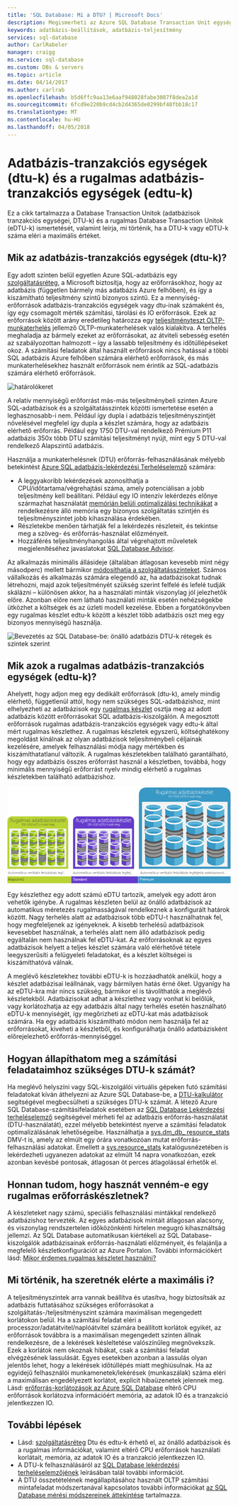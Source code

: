 ```yaml
---
title: 'SQL Database: Mi a DTU? | Microsoft Docs'
description: Megismerheti az Azure SQL Database Transaction Unit egységek fogalmát.
keywords: adatbázis-beállítások, adatbázis-teljesítmény
services: sql-database
author: CarlRabeler
manager: craigg
ms.service: sql-database
ms.custom: DBs & servers
ms.topic: article
ms.date: 04/14/2017
ms.author: carlrab
ms.openlocfilehash: b5d6ffc9aa13e6aaf948028fabe3087f8dea2a1d
ms.sourcegitcommit: 6fcd9e220b9cd4cb2d4365de0299bf48fbb18c17
ms.translationtype: MT
ms.contentlocale: hu-HU
ms.lasthandoff: 04/05/2018
---
```

# <a name="database-transaction-units-dtus-and-elastic-database-transaction-units-edtus"></a>Adatbázis-tranzakciós egységek (dtu-k) és a rugalmas adatbázis-tranzakciós egységek (edtu-k)
Ez a cikk tartalmazza a Database Transaction Unitok (adatbázisok tranzakciós egységei, DTU-k) és a rugalmas Database Transaction Unitok (eDTU-k) ismertetését, valamint leírja, mi történik, ha a DTU-k vagy eDTU-k száma eléri a maximális értéket.  

## <a name="what-are-database-transaction-units-dtus"></a>Mik az adatbázis-tranzakciós egységek (dtu-k)?
Egy adott szinten belül egyetlen Azure SQL-adatbázis egy [szolgáltatásréteg](sql-database-single-database-resources.md), a Microsoft biztosítja, hogy az erőforrásokhoz, hogy az adatbázis (független bármely más adatbázis Azure felhőben), és így a kiszámítható teljesítmény szintű bizonyos szintű. Ez a mennyiség-erőforrások adatbázis-tranzakciós egységek vagy dtu-inak számaként és, így egy csomagolt mérték számítási, tárolási és IO erőforrások. Ezek az erőforrások között arány eredetileg határozza egy [teljesítményteszt OLTP-munkaterhelés](sql-database-benchmark-overview.md) jellemző OLTP-munkaterhelések valós kialakítva. A terhelés meghaladja az bármely ezeket az erőforrásokat, az átviteli sebesség esetén az szabályozottan halmozott – így a lassabb teljesítmény és időtúllépéseket okoz. A számítási feladatok által használt erőforrások nincs hatással a többi SQL adatbázis Azure felhőben számára elérhető erőforrások, és más munkaterhelésekhez használt erőforrások nem érintik az SQL-adatbázis számára elérhető erőforrások.

![határolókeret](./media/sql-database-what-is-a-dtu/bounding-box.png)

A relatív mennyiségű erőforrást más-más teljesítménybeli szinten Azure SQL-adatbázisok és a szolgáltatásszintek közötti ismertetése esetén a leghasznosabb-i nem. Például így dupla i adatbázis teljesítményszintjét növelésével megfelel így dupla a készlet számára, hogy az adatbázis elérhető erőforrás. Például egy 1750 DTU-val rendelkező Prémium P11 adatbázis 350x több DTU számítási teljesítményt nyújt, mint egy 5 DTU-val rendelkező Alapszintű adatbázis.  

Használja a munkaterhelésnek (DTU) erőforrás-felhasználásának mélyebb betekintést [Azure SQL adatbázis-lekérdezési Terheléselemző](sql-database-query-performance.md) számára:

- A leggyakoribb lekérdezések azonosíthatja a CPU/időtartama/végrehajtási száma, amely potenciálisan a jobb teljesítmény kell beállítani. Például egy IO intenzív lekérdezés előnye származhat használatát [memórián belüli optimalizálási technikákat](sql-database-in-memory.md) a rendelkezésre álló memória egy bizonyos szolgáltatás szintjén és teljesítményszintet jobb kihasználása érdekében.
- Részletekbe menően tárhatják fel a lekérdezés részleteit, és tekintse meg a szöveg- és erőforrás-használat előzményeit.
- Hozzáférés teljesítményhangolás által végrehajtott műveletek megjelenítéséhez javaslatokat [SQL Database Advisor](sql-database-advisor.md).

Az alkalmazás minimális állásideje (általában átlagosan kevesebb mint négy másodperc) mellett bármikor [módosíthatja a szolgáltatásszinteket](sql-database-service-tiers.md). Számos vállalkozás és alkalmazás számára elegendő az, ha adatbázisokat tudnak létrehozni, majd azok teljesítményét szükség szerint felfelé és lefelé tudják skálázni – különösen akkor, ha a használati minták viszonylag jól jelezhetők előre. Azonban előre nem látható használati minták esetén nehézségekbe ütközhet a költségek és az üzleti modell kezelése. Ebben a forgatókönyvben egy rugalmas készlet edtu-k között a készlet több adatbázis oszt meg egy bizonyos mennyiségű használja.

![Bevezetés az SQL Database-be: önálló adatbázis DTU-k rétegek és szintek szerint](./media/sql-database-what-is-a-dtu/single_db_dtus.png)

## <a name="what-are-elastic-database-transaction-units-edtus"></a>Mik azok a rugalmas adatbázis-tranzakciós egységek (edtu-k)?
Ahelyett, hogy adjon meg egy dedikált erőforrások (dtu-k), amely mindig elérhető, függetlenül attól, hogy nem szükséges SQL-adatbázishoz, mint elhelyezheti az adatbázisok egy [rugalmas készlet](sql-database-elastic-pool.md) osztja meg az adott adatbázis között erőforrásokat SQL adatbázis-kiszolgálón. A megosztott erőforrások rugalmas adatbázis-tranzakciós egységek vagy edtu-k által mért rugalmas készlethez. A rugalmas készletek egyszerű, költséghatékony megoldást kínálnak az olyan adatbázisok teljesítménybeli céljainak kezelésére, amelyek felhasználási módja nagy mértékben és kiszámíthatatlanul változik. A rugalmas készletekben található garantálható, hogy egy adatbázis összes erőforrást használ a készletben, továbbá, hogy minimális mennyiségű erőforrást nyelv mindig elérhető a rugalmas készletekben található adatbázishoz. 

![Bevezetés az SQL Database-be: eDTU-k rétegek és szintek szerint](./media/sql-database-what-is-a-dtu/sqldb_elastic_pools.png)

Egy készlethez egy adott számú eDTU tartozik, amelyek egy adott áron vehetők igénybe. A rugalmas készleten belül az önálló adatbázisok az automatikus méretezés rugalmasságával rendelkeznek a konfigurált határok között. Nagy terhelés alatt az adatbázisok több eDTU-t használhatnak fel, hogy megfeleljenek az igényeknek. A kisebb terhelésű adatbázisok kevesebbet használnak, a terhelés alatt nem álló adatbázisok pedig egyáltalán nem használnak fel eDTU-kat. Az erőforrásoknak az egyes adatbázisok helyett a teljes készlet számára való elérhetővé tétele leegyszerűsíti a felügyeleti feladatokat, és a készlet költségei is kiszámíthatóvá válnak.

A meglévő készletekhez további eDTU-k is hozzáadhatók anélkül, hogy a készlet adatbázisai leállnának, vagy bármilyen hatás érné őket. Ugyanígy ha az eDTU-kra már nincs szükség, bármikor el is távolíthatók a meglévő készletekből. Adatbázisokat adhat a készlethez vagy vonhat ki belőlük, vagy korlátozhatja az egy adatbázis által nagy terhelés esetén használható eDTU-k mennyiségét, így megőrizheti az eDTU-kat más adatbázisok számára. Ha egy adatbázis kiszámítható módon nem használja fel az erőforrásokat, kiveheti a készletből, és konfigurálhatja önálló adatbázisként előrejelezhető erőforrás-mennyiséggel.

## <a name="how-can-i-determine-the-number-of-dtus-needed-by-my-workload"></a>Hogyan állapíthatom meg a számítási feladataimhoz szükséges DTU-k számát?
Ha meglévő helyszíni vagy SQL-kiszolgálói virtuális gépeken futó számítási feladatokat kíván áthelyezni az Azure SQL Database-be, a [DTU-kalkulátor](http://dtucalculator.azurewebsites.net/) segítségével megbecsülheti a szükséges DTU-k számát. A létező Azure SQL Database-számításifeladatok esetében az [SQL Database Lekérdezési terheléselemző](sql-database-query-performance.md) segítségével mérheti fel az adatbázis erőforrás-használatát (DTU-használatát), ezzel mélyebb betekintést nyerve a számítási feladatok optimalizálásának lehetőségeibe. Használhatja a [sys.dm_db_ resource_stats](https://msdn.microsoft.com/library/dn800981.aspx) DMV-t is, amely az elmúlt egy órára vonatkozóan mutat erőforrás-felhasználási adatokat. Emellett a [sys.resource_stats](http://msdn.microsoft.com/library/dn269979.aspx) katalógusnézetében is lekérdezheti ugyanezen adatokat az elmúlt 14 napra vonatkozóan, ezek azonban kevésbé pontosak, átlagosan öt perces átlagolással érhetők el.

## <a name="how-do-i-know-if-i-could-benefit-from-an-elastic-pool-of-resources"></a>Honnan tudom, hogy hasznát venném-e egy rugalmas erőforráskészletnek?
A készleteket nagy számú, speciális felhasználási mintákkal rendelkező adatbázishoz tervezték. Az egyes adatbázisok mintáit átlagosan alacsony, és viszonylag rendszertelen időközönkénti hirtelen megugró kihasználtság jellemzi. Az SQL Database automatikusan kiértékeli az SQL Database-kiszolgálók adatbázisainak erőforrás-használati előzményeit, és felajánlja a megfelelő készletkonfigurációt az Azure Portalon. További információkért lásd: [Mikor érdemes rugalmas készletet használni?](sql-database-elastic-pool.md)

## <a name="what-happens-when-i-hit-my-maximum-dtus"></a>Mi történik, ha szeretnék elérte a maximális i?
A teljesítményszintek arra vannak beállítva és utasítva, hogy biztosítsák az adatbázis futtatásához szükséges erőforrásokat a szolgáltatás-/teljesítményszint számára maximálisan megengedett korlátokon belül. Ha a számítási feladat eléri a processzor/adatátvitel/naplóátvitel számára beállított korlátok egyikét, az erőforrások továbbra is a maximálisan megengedett szinten állnak rendelkezésre, de a lekérések késleltetése valószínűleg megnövekszik. Ezek a korlátok nem okoznak hibákat, csak a számítási feladat elvégzésének lassulását. Egyes esetekben azonban a lassulás olyan jelentős lehet, hogy a lekérések időtúllépés miatt meghiúsulnak. Ha az egyidejű felhasználói munkamenetek/lekérések (munkaszálak) száma eléri a maximálisan engedélyezett korlátot, explicit hibaüzenetek jelennek meg. Lásd: [erőforrás-korlátozások az Azure SQL Database]( sql-database-dtu-resource-limits.md#what-happens-when-database-and-elastic-pool-resource-limits-are-reached) eltérő CPU erőforrások korlátozva információért memória, az adatok IO és a tranzakció jelentkezzen IO.

## <a name="next-steps"></a>További lépések
* Lásd: [szolgáltatásréteg](sql-database-service-tiers.md) Dtu és edtu-k érhető el, az önálló adatbázisok és a rugalmas információkat, valamint eltérő CPU erőforrások használati korlátait, memória, az adatok IO és a tranzakció jelentkezzen IO.
* A DTU-k felhasználásáról az [SQL Database lekérdezési terheléselemzőjének](sql-database-query-performance.md) leírásában talál további információt.
* A DTU összetételének megállapításához használt OLTP számítási mintafeladat módszertanával kapcsolatos további információkat [az SQL Database mérési módszereinek áttekintése](sql-database-benchmark-overview.md) tartalmazza.

